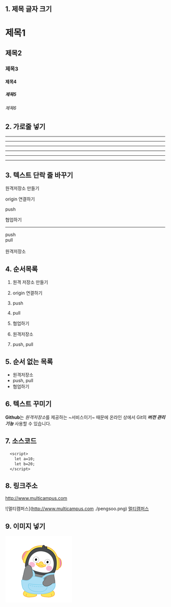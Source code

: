 ## 1. 제목 글자 크기
# 제목1
## 제목2
### 제목3
#### 제목4
##### 제목5
###### 제목6

## 2. 가로줄 넣기 <!-- -, * 3개 이상이 되면 -->
---
-----
- - - - -
***
*****
* * * *

## 3. 텍스트 단락 줄 바꾸기 
원격저장소 만들기 <br>

origin 연결하기

push

협업하기

---

push <br> pull <br><br> 원격저장소

## 4. 순서목록
1. 원격 저장소 만들기
2. origin 연결하기
3. push
4. pull
5. 협업하기

1. 원격저장소
2. push, pull

## 5. 순서 없는 목록 <!-- + 또는 - 또는 * -->
- 원격저장소
- push, pull
- 협업하기

## 6. 텍스트 꾸미기
**Github**는 *원격저장소*를 제공하는 ~서비스이기~ 때문에
온라인 상에서 Git의 ***버전 관리 기능*** 사용할 수 있습니다.

## 7. 소스코드
~~~
  <script>
    let a=10;
    let b=20;
  </script>
~~~

## 8. 링크주소
<http://www.multicampus.com>

![멀티캠퍼스](http://www.multicampus.com ./pengsoo.png)
[멀티캠퍼스](http://www.multicampus.com, "클릭하면 멀티캠퍼스 홈페이지로 이동합니다.")

## 9. 이미지 넣기
![펭수이미지](./pengsoo.png)
